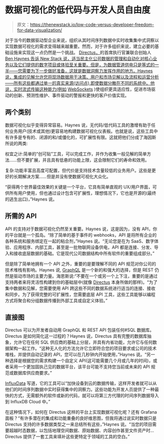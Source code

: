 # 数据可视化的低代码与开发人员自由度

> 原文：<https://thenewstack.io/low-code-versus-developer-freedom-for-data-visualization/>

对于当今的数据驱动型企业来说，组织从其时间序列数据中实时收集集中式洞察以实现数据可视化的需求变得越来越重要。然而，对于许多组织来说，建立必要的基础设施来实现这一点仍然是一个挑战。 [Directus，](https://directus.io/)的首席执行官兼联合创始人 [Ben Haynes 告诉 New Stack 说，适当民主化公司数据的管理和自动化对核心业务以及它们提供的数字项目或体验至关重要。但是，为数据管道供电只是等式的一半——您需要为下一步做好准备，这就是数据洞察力发挥作用的地方。Haynes 说，集成的见解允许您将现场数据用于决策、用户和市场见解以及流程和运营分析——所有这些都通过单一的真实来源(访问点),即使数据分散在不同的系统中。他说，实时流式传输这种能力(例如](https://www.linkedin.com/in/contactbenhaynes/) [WebSockets](https://thenewstack.io/the-challenge-of-scaling-websockets/) )使组织更具适应性，促进市场驱动的创新、预测性维护、事件驱动的警报和更快的客户价值实现。

## 两个类别

数据可视化似乎变得异常容易。Haynes 说，无代码/低代码工具的激增有助于任何业务用户(技术或其他)更容易地构建数据可视化仪表板。也就是说，这些工具中有许多是专有的、闭源的和/或僵化的，可扩展性有限。这就把他们分成了海因斯所说的两类:

权宜之计:简单的“创可贴”工具，可以完成工作，并作为收集一般见解的简单方法……但不要扩展，并且具有低悬的功能上限，这会限制它们的寿命和效用。

复杂:功能丰富且高度可配置，但代价是支持技术含量较低的业务用户。这些是更好的长期解决方案……但是并没有使数据可视化大众化。

“获得两个世界最佳效果的关键是一个平台，它具有简单直观的 UX/用户界面，可供所有用户使用，但也通过设计包含可扩展性，理想情况下，它也是开源的(最终的逃生出口)，”Haynes 说。

## 所需的 API

API 的支持对于数据可视化仍然至关重要。Haynes 说，这是因为，没有 API，你的平台就是一个孤岛。“除了简单的基于事件的 webhooks，API 是将所有企业的各种系统和服务绑定在一起的粘合剂，”Haynes 说。“无论您是在为 SaaS、数字体验、应用程序、内部工具，甚至是一批物联网设备供电，API 都是连接、分发、导入和接收底层数据的基础。它是现代公司数据结构中所有软件的重要组成部分。”

但是除了简单地拥有一个 API 之外，重要的是要理解不同的 API 规范对你公司的技术堆栈有影响。Haynes 说, [GraphQL](https://thenewstack.io/graphql-apis-great-for-adoption-but-are-they-secure/) 是一个新的和强大的选择，但是 REST 仍然是驱动市场的主要力量。海恩斯说:“不要在一个或另一个上下注，重要的是通过支持两者来将灵活性构建到你的基础层中(就像 [Directus](https://directus.io/) 本身所做的那样)。“为了集中数据和见解，您需要使用 API 跨这些不同的数据系统进行适当的连接、接收和同步。为了获得完整的可扩展性，您需要底层 API 工具，这些工具能够以编程方式将聚合和分组数据传播到外部工具或自定义体验。”

## 直接图

Directus 可以为开发者自动用 GraphQL 和 REST API 包装任何#SQL 数据库。Directus 是如何简化这一过程的？Haynes 说，Directus 具有完整的数据库抽象，允许它在任何 SQL 供应商的基础上分层，并具有内省功能，允许它与任何数据架构一起工作。“这种无人化的方法允许它立即符合您的项目要求或公司的技术堆栈，并提供自动记录的 API，您可以在几秒钟内开始使用，”Haynes 说。“另一种选择是根据您的需求构建一个自定义 API(这可能需要几个月或几年的时间)，或者采用一个更加固执己见的数据平台，该平台可能不支持您当前或未来的 API 规范或数据库供应商要求。”

[InfluxData](https://www.influxdata.com/) 写道，它的工具可以“加快设备到云的数据传输，这样开发者就可以从他们的时间序列数据中实时获得集中的洞察力。这些功能为开发人员提供了一种最快的方式，无需额外的软件或新的代码，就可以将第三方代理的时间序列数据导入到 InfluxDB Cloud 中。”

在这种情况下，如何在 Directus 这样的平台上实现数据可视化呢？还有 Grafana 面板？“有许多潜在的集成和功能重叠的良好维恩图，但我将通过说实时数据只是 Directus 支持的许多数据类型之一来总结所有这些，”Haynes 说。“当您的项目需要超越时态数据，以包括地理空间数据、原始数据、内容创作甚至文件资产时… Directus 提供了一套工具来填补这些更特定于领域的工具的空白。”

<svg xmlns:xlink="http://www.w3.org/1999/xlink" viewBox="0 0 68 31" version="1.1"><title>Group</title> <desc>Created with Sketch.</desc></svg>